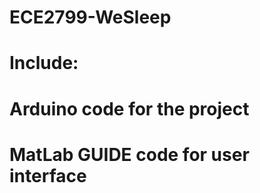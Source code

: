 # ECE2799-WeSleep
# Include:
#   Arduino code for the project
#   MatLab GUIDE code for user interface
